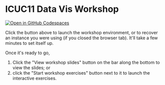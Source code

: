 # ICUC11 Data Vis Workshop

[![Open in GitHub Codespaces](https://github.com/codespaces/badge.svg)](https://codespaces.new/jimjam-slam/icuc11-workshop-dataviz?quickstart=1)

Click the button above to launch the workshop environment, or to recover an instance you were using (if you closed the browser tab). It'll take a few minutes to set itself up.

Once it's ready to go,

1. Click the "View workshop slides" button on the bar along the bottom to view the slides; or
2. click the "Start workshop exercises" button next to it to launch the interactive exercises.
